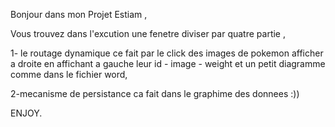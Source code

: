 


Bonjour dans mon Projet Estiam , 

Vous trouvez dans l'excution  une fenetre diviser par quatre partie , 

1- le routage dynamique ce fait par le click des images de pokemon afficher a droite en affichant a gauche leur id - image - weight  et un petit diagramme comme dans le fichier word,


2-mecanisme de persistance ca fait dans le graphime des donnees :)) 


ENJOY.



